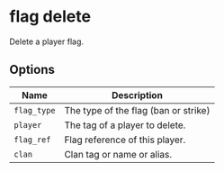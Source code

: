 # flag delete

Delete a player flag.

## Options

| Name        | Description                          |
| ----------- | ------------------------------------ |
| `flag_type` | The type of the flag (ban or strike) |
| `player`    | The tag of a player to delete.       |
| `flag_ref`  | Flag reference of this player.       |
| `clan`      | Clan tag or name or alias.           |
